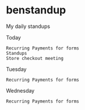 # benstandup
My daily standups

Today

    Recurring Payments for forms
    Standups
    Store checkout meeting
    
Tuesday

    Recurring Payments for forms
    
Wednesday

    Recurring Payments for forms

